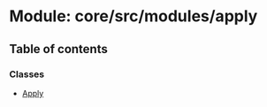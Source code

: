 # Module: core/src/modules/apply

## Table of contents

### Classes

- [Apply](../classes/core_src_modules_apply.Apply.md)
